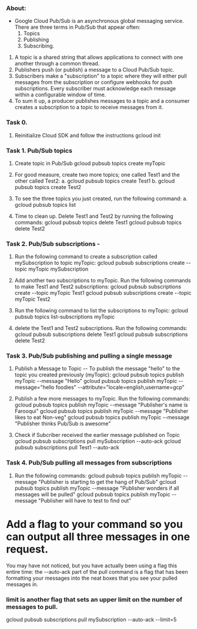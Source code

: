 ### About:
* Google Cloud Pub/Sub is an asynchronous global messaging service. There are three terms in Pub/Sub that appear often: 
    1. Topics
    2. Publishing
    3. Subscribing.

1. A topic is a shared string that allows applications to connect with one another through a common thread.
2. Publishers push (or publish) a message to a Cloud Pub/Sub topic.
3. Subscribers make a "subscription" to a topic where they will either pull messages from the subscription or configure webhooks for push subscriptions. Every subscriber must acknowledge each message within a configurable window of time.
4. To sum it up, a producer publishes messages to a topic and a consumer creates a subscription to a topic to receive messages from it.

### Task 0.
1. Reinitialize Cloud SDK and follow the instructions
gcloud init

### Task 1. Pub/Sub topics
1. Create topic in Pub/Sub
gcloud pubsub topics create myTopic

2. For good measure, create two more topics; one called Test1 and the other called Test2:
a. gcloud pubsub topics create Test1
b. gcloud pubsub topics create Test2

3. To see the three topics you just created, run the following command:
a. gcloud pubsub topics list

4. Time to clean up. Delete Test1 and Test2 by running the following commands:
gcloud pubsub topics delete Test1
gcloud pubsub topics delete Test2

### Task 2. Pub/Sub subscriptions - 
1. Run the following command to create a subscription called mySubscription to topic myTopic:
gcloud  pubsub subscriptions create --topic myTopic mySubscription

2. Add another two subscriptions to myTopic. Run the following commands to make Test1 and Test2 subscriptions:
gcloud  pubsub subscriptions create --topic myTopic Test1
gcloud  pubsub subscriptions create --topic myTopic Test2

3. Run the following command to list the subscriptions to myTopic:
gcloud pubsub topics list-subscriptions myTopic

4. delete the Test1 and Test2 subscriptions. Run the following commands:
gcloud pubsub subscriptions delete Test1
gcloud pubsub subscriptions delete Test2

### Task 3. Pub/Sub publishing and pulling a single message
1. Publish a Message to Topic -- To publish the message "hello" to the topic you created previously (myTopic):
gcloud pubsub topics publish myTopic --message "Hello"
gcloud pubsub topics publish myTopic --message="hello foodies" --attribute="locale=english,username=gcp"

2. Publish a few more messages to myTopic. Run the following commands:
gcloud pubsub topics publish myTopic --message "Publisher's name is Farooqui"
gcloud pubsub topics publish myTopic --message "Publisher likes to eat Non-veg"
gcloud pubsub topics publish myTopic --message "Publisher thinks Pub/Sub is awesome"

3. Check if Subcriber received the earlier message published on Topic
gcloud pubsub subscriptions pull mySubscription --auto-ack 
gcloud pubsub subscriptions pull Test1 --auto-ack

### Task 4. Pub/Sub pulling all messages from subscriptions
1. Run the following commands:
gcloud pubsub topics publish myTopic --message "Publisher is starting to get the hang of Pub/Sub"
gcloud pubsub topics publish myTopic --message "Publisher wonders if all messages will be pulled"
gcloud pubsub topics publish myTopic --message "Publisher will have to test to find out"

# Add a flag to your command so you can output all three messages in one request.
You may have not noticed, but you have actually been using a flag this entire time: the --auto-ack part of the pull command is a flag that has been formatting your messages into the neat boxes that you see your pulled messages in.

### limit is another flag that sets an upper limit on the number of messages to pull.
gcloud pubsub subscriptions pull mySubscription --auto-ack --limit=5